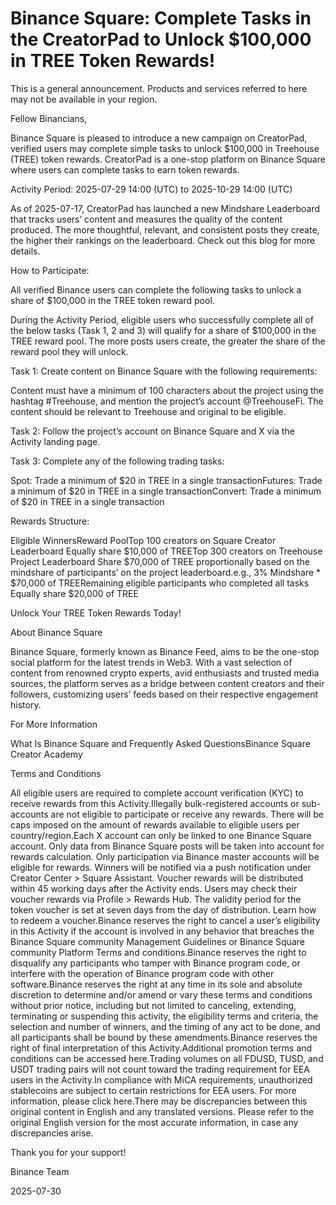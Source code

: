 # Binance Square: Complete Tasks in the CreatorPad to Unlock $100,000 in TREE Token Rewards!

This is a general announcement. Products and services referred to here may not be available in your region. 

Fellow Binancians,

Binance Square is pleased to introduce a new campaign on CreatorPad, verified users may complete simple tasks to unlock $100,000 in Treehouse (TREE) token rewards. CreatorPad is a one-stop platform on Binance Square where users can complete tasks to earn token rewards.

Activity Period: 2025-07-29 14:00 (UTC) to 2025-10-29 14:00 (UTC)

As of 2025-07-17, CreatorPad has launched a new Mindshare Leaderboard that tracks users’ content and measures the quality of the content produced. The more thoughtful, relevant, and consistent posts they create, the higher their rankings on the leaderboard. Check out this blog for more details. 

How to Participate:

All verified Binance users can complete the following tasks to unlock a share of $100,000 in the TREE token reward pool. 

During the Activity Period, eligible users who successfully complete all of the below tasks (Task 1, 2 and 3) will qualify for a share of $100,000 in the TREE reward pool. The more posts users create, the greater the share of the reward pool they will unlock.

Task 1: Create content on Binance Square with the following requirements:

Content must have a minimum of 100 characters about the project using the hashtag #Treehouse, and mention the project’s account @TreehouseFi. The content should be relevant to Treehouse and original to be eligible.

Task 2: Follow the project’s account on Binance Square and X via the Activity landing page. 

Task 3: Complete any of the following trading tasks: 

Spot: Trade a minimum of $20 in TREE in a single transactionFutures: Trade a minimum of $20 in TREE in a single transactionConvert: Trade a minimum of $20 in TREE in a single transaction

Rewards Structure: 

Eligible WinnersReward PoolTop 100 creators on Square Creator Leaderboard Equally share $10,000 of TREETop 300 creators on Treehouse Project Leaderboard Share $70,000 of TREE proportionally based on the mindshare of participants’ on the project leaderboard.e.g., 3% Mindshare * $70,000 of TREERemaining eligible participants who completed all tasks Equally share $20,000 of TREE

Unlock Your TREE Token Rewards Today! 

About Binance Square

Binance Square, formerly known as Binance Feed, aims to be the one-stop social platform for the latest trends in Web3. With a vast selection of content from renowned crypto experts, avid enthusiasts and trusted media sources, the platform serves as a bridge between content creators and their followers, customizing users’ feeds based on their respective engagement history.

For More Information

What Is Binance Square and Frequently Asked QuestionsBinance Square Creator Academy

Terms and Conditions

All eligible users are required to complete account verification (KYC) to receive rewards from this Activity.Illegally bulk-registered accounts or sub-accounts are not eligible to participate or receive any rewards. There will be caps imposed on the amount of rewards available to eligible users per country/region.Each X account can only be linked to one Binance Square account. Only data from Binance Square posts will be taken into account for rewards calculation. Only participation via Binance master accounts will be eligible for rewards. Winners will be notified via a push notification under Creator Center > Square Assistant. Voucher rewards will be distributed within 45 working days after the Activity ends. Users may check their voucher rewards via Profile > Rewards Hub. The validity period for the token voucher is set at seven days from the day of distribution. Learn how to redeem a voucher.Binance reserves the right to cancel a user’s eligibility in this Activity if the account is involved in any behavior that breaches the Binance Square community Management Guidelines or Binance Square community Platform Terms and conditions.Binance reserves the right to disqualify any participants who tamper with Binance program code, or interfere with the operation of Binance program code with other software.Binance reserves the right at any time in its sole and absolute discretion to determine and/or amend or vary these terms and conditions without prior notice, including but not limited to canceling, extending, terminating or suspending this activity, the eligibility terms and criteria, the selection and number of winners, and the timing of any act to be done, and all participants shall be bound by these amendments.Binance reserves the right of final interpretation of this Activity.Additional promotion terms and conditions can be accessed here.Trading volumes on all FDUSD, TUSD, and USDT trading pairs will not count toward the trading requirement for EEA users in the Activity.In compliance with MiCA requirements, unauthorized stablecoins are subject to certain restrictions for EEA users. For more information, please click here.There may be discrepancies between this original content in English and any translated versions. Please refer to the original English version for the most accurate information, in case any discrepancies arise.

Thank you for your support!

Binance Team

2025-07-30
